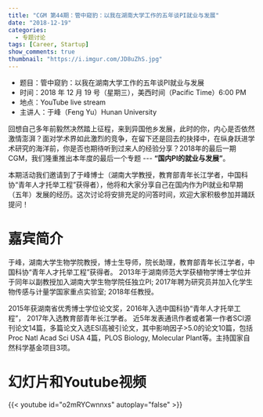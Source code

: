```yaml
---
title: "CGM 第44期：管中窥豹：以我在湖南大学工作的五年谈PI就业与发展"
date: "2018-12-19"
categories:
  - 专题讨论
tags: [Career, Startup]
show_comments: true
thumbnail: "https://i.imgur.com/JD8uZhS.jpg"
---
```



- 题目：管中窥豹：以我在湖南大学工作的五年谈PI就业与发展
- 时间：2018 年 12 月 19 号（星期三），美西时间（Pacific Time）6:00 PM
- 地点：YouTube live stream 
- 主讲人：于峰（Feng Yu）Hunan University

回想自己多年前毅然决然踏上征程，来到异国他乡发展，此时的你，内心是否依然激情澎湃？面对学术界如此激烈的竞争，在留下还是回去的抉择中，在纵身跃进学术研究的海洋前，你是否也期待听到过来人的经验分享？2018年的最后一期CGM，我们隆重推出本年度的最后一个专题 --- __“国内PI的就业与发展”__。

本期活动我们邀请到了于峰博士（湖南大学教授，教育部青年长江学者，中国科协“青年人才托举工程”获得者），他将和大家分享自己在国内作为PI就业和早期（五年）发展的经历。这次讨论将安排充足的问答时间，欢迎大家积极参加并踊跃提问！

# 嘉宾简介
于峰，湖南大学生物学院教授，博士生导师，院长助理，教育部青年长江学者，中国科协“青年人才托举工程”获得者。
2013年于湖南师范大学获植物学博士学位并于同年以副教授加入湖南大学生物学院任独立PI;
2017年聘为研究员并加入化学生物传感与计量学国家重点实验室;
2018年任教授。

2015年获湖南省优秀博士学位论文奖，2016年入选中国科协“青年人才托举工程”， 2017年入选教育部青年长江学者。
近5年发表通讯作者或者第一作者SCI源刊论文14篇，多篇论文入选ESI高被引论文，其中影响因子>5.0的论文10篇，包括Proc Natl Acad Sci USA 4篇，PLOS Biology, Molecular Plant等。主持国家自然科学基金项目3项。

# 幻灯片和Youtube视频

{{< youtube id="o2mRYCwnnxs" autoplay="false" >}}

